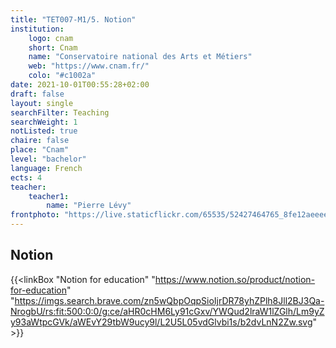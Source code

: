 ```yaml
---
title: "TET007-M1/5. Notion"
institution:
    logo: cnam
    short: Cnam
    name: "Conservatoire national des Arts et Métiers"
    web: "https://www.cnam.fr/"
    colo: "#c1002a"
date: 2021-10-01T00:55:28+02:00
draft: false
layout: single
searchFilter: Teaching
searchWeight: 1
notListed: true
chaire: false
place: "Cnam"
level: "bachelor"
language: French
ects: 4
teacher:
    teacher1:
        name: "Pierre Lévy"
frontphoto: "https://live.staticflickr.com/65535/52427464765_8fe12aeeee_h.jpg"
---
```


## Notion
{{<linkBox "Notion for education" "https://www.notion.so/product/notion-for-education" "https://imgs.search.brave.com/zn5wQbpOqpSioIjrDR78yhZPlh8Jll2BJ3Qa-NrogbU/rs:fit:500:0:0/g:ce/aHR0cHM6Ly91cGxv/YWQud2lraW1lZGlh/Lm9yZy93aWtpcGVk/aWEvY29tbW9ucy9l/L2U5L05vdGlvbi1s/b2dvLnN2Zw.svg" >}}
